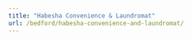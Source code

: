 ```yaml
---
title: "Habesha Convenience & Laundromat"
url: /bedford/habesha-convenience-and-laundromat/
---
```


